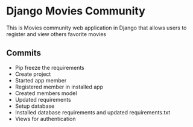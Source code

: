 # Django Movies Community
This is Movies community web application in Django that  allows users to register and view others favorite movies

## Commits

- Pip freeze the requirements
- Create project
- Started app member
- Registered member in installed app
- Created members model
- Updated requirements
- Setup database
- Installed database requirements and updated requirements.txt
- Views for authentication